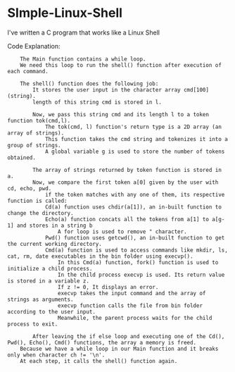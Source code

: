 # SImple-Linux-Shell
I've written a C program that works like a Linux Shell

Code Explanation:

        The Main function contains a while loop.
        We need this loop to run the shell() function after execution of each command.

        The shell() function does the following job:
	        It stores the user input in the character array cmd[100] (string).
	        length of this string cmd is stored in l.
        
	        Now, we pass this string cmd and its length l to a token function tok(cmd,l).
		        The tok(cmd, l) function's return type is a 2D array (an array of strings).
		        This function takes the cmd string and tokenizes it into a group of strings.
		        A global variable g is used to store the number of tokens obtained.
                
	        The array of strings returned by token function is stored in a.
	        Now, we compare the first token a[0] given by the user with cd, echo, pwd.
                if the token matches with any one of them, its respective function is called:
		        Cd(a) function uses chdir(a[1]), an in-built function to change the directory.
		        Echo(a) function concats all the tokens from a[1] to a[g-1] and stores in a string b
			        A for loop is used to remove " character. 
		        Pwd() function uses getcwd(), an in-built function to get the current working directory.
		        Cmd(a) function is used to access commands like mkdir, ls, cat, rm, date executables in the bin folder using execvp().
			        In this Cmd(a) function, fork() function is used to initialize a child process.
			        In the child process execvp is used. Its return value is stored in a variable z.
			        If z != 0, It displays an error.
			        execvp takes the input command and the array of strings as arguments.
			        execvp function calls the file from bin folder according to the user input.
			        Meanwhile, the parent process waits for the child process to exit.
                       
	        After leaving the if else loop and executing one of the Cd(), Pwd(), Echo(), Cmd() functions, the array a memory is freed.
        Because we have a while loop in our Main function and it breaks only when character ch != '\n'.
        At each step, it calls the shell() function again.
